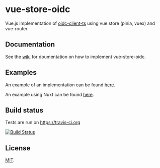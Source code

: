 # vue-store-oidc

Vue.js implementation of [oidc-client-ts](https://github.com/authts/oidc-client-ts) using vue store (pinia, vuex) and vue-router.

## Documentation

See the [wiki](https://github.com/elvodora/vue-store-oidc/wiki) for doumentation on how to implement vue-store-oidc.

## Examples

An example of an implementation can be found [here](https://github.com/elvodora/vue-store-oidc-example).

An example using Nuxt can be found [here](https://github.com/elvodora/vue-store-oidc-example-nuxt).

## Build status

Tests are run on https://travis-ci.org

[![Build Status](https://travis-ci.org/elvodora/vue-store-oidc.svg?branch=master)](https://travis-ci.org/elvodora/vue-store-oidc)

## License

[MIT](LICENSE).
